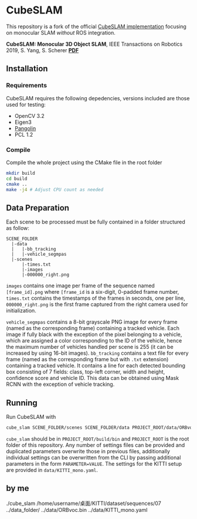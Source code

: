 # CubeSLAM

This repository is a fork of the official [CubeSLAM implementation](https://github.com/shichaoy/cube_slam) focusing on monocular SLAM _without_ ROS integration.

**CubeSLAM: Monocular 3D Object SLAM**, IEEE Transactions on Robotics 2019, S. Yang, S. Scherer  [**PDF**](https://arxiv.org/abs/1806.00557)

## Installation

### Requirements
CubeSLAM requires the following depedencies, versions included are those used for testing:
- OpenCV 3.2
- Eigen3
- [Pangolin](https://github.com/stevenlovegrove/Pangolin)
- PCL 1.2

### Compile
Compile the whole project using the CMake file in the root folder
```bash
mkdir build
cd build
cmake ..
make -j4 # Adjust CPU count as needed
```

## Data Preparation
Each scene to be processed must be fully contained in a folder structured as follow:
```
SCENE_FOLDER
  |-data
  |   |-bb_tracking
  |   |-vehicle_segmpas
  |-scenes
      |-times.txt
      |-images
      |-000000_right.png
```

`images` contains one image per frame of the sequence named `[frame_id].png` where `[frame_id` is a six-digit, 0-padded frame number, 
`times.txt` contains the timestamps of the frames in seconds, one per line, `000000_right.png` is the first frame captured from the right camera used for initialization.

`vehicle_segmpas` contains a 8-bit grayscale PNG image for every frame (named as the corresponding frame) containing a tracked vehicle. Each image if fully black with the exception of the pixel belonging to a vehicle,
which are assigned a color corresponding to the ID of the vehicle, hence the maximum number of vehicles handled per scene is 255 (it can be increased by using 16-bit images). 
`bb_tracking` contains a text file for every frame (named as the corresponding frame but with `.txt` extension) containing a tracked vehicle. 
It contains a line for each detected bounding box consisting of 7 fields: class, top-left corner, width and height, confidence score and vehicle ID. 
This data can be obtained using Mask RCNN with the exception of vehicle tracking.

## Running
Run CubeSLAM with
```bash
cube_slam SCENE_FOLDER/scenes SCENE_FOLDER/data PROJECT_ROOT/data/ORBvoc.bin SETTINGS_PATH [OTHER_SETTINGS_PATH...]
```
`cube_slam` should be in `PROJECT_ROOT/build/bin` and `PROJECT_ROOT` is the root folder of this repository.
Any number of settings files can be provided and duplicated parameters overwrite those in previous files, additionally individual settings can be overwritten
from the CLI by passing additional parameters in the form `PARAMETER=VALUE`. The settings for the KITTI setup are provided in `data/KITTI_mono.yaml`.

## by me
./cube_slam /home/username/桌面/KITTI/dataset/sequences/07 ../data_folder/ ../data/ORBvoc.bin ../data/KITTI_mono.yaml
